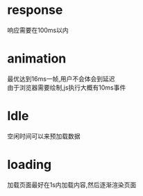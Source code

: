 # response
响应需要在100ms以内

# animation
最优达到16ms一帧,用户不会体会到延迟  
由于浏览器需要绘制,js执行大概有10ms事件

# ldle
空闲时间可以来预加载数据

# loading
加载页面最好在1s内加载内容,然后逐渐渲染页面
